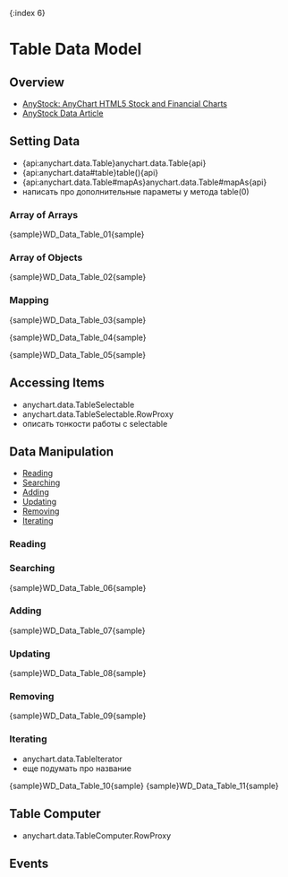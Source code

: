 {:index 6}
# Table Data Model

## Overview

* [AnyStock: AnyChart HTML5 Stock and Financial Charts](../Stock_Charts/Quick_Start)
* [AnyStock Data Article](../Stock_Charts/Data)

## Setting Data

* {api:anychart.data.Table}anychart.data.Table{api}
* {api:anychart.data#table}table(){api}
* {api:anychart.data.Table#mapAs}anychart.data.Table#mapAs{api}
* написать про дополнительные параметы у метода table(0)

### Array of Arrays

{sample}WD\_Data\_Table\_01{sample}

### Array of Objects

{sample}WD\_Data\_Table\_02{sample}

### Mapping

{sample}WD\_Data\_Table\_03{sample}

{sample}WD\_Data\_Table\_04{sample}

{sample}WD\_Data\_Table\_05{sample}

## Accessing Items

* anychart.data.TableSelectable
* anychart.data.TableSelectable.RowProxy
* описать тонкости работы с selectable

## Data Manipulation

* [Reading](#reading)
* [Searching](#searching)
* [Adding](#adding)
* [Updating](#updating)
* [Removing](#removing)
* [Iterating](#iterating)

### Reading

### Searching

{sample}WD\_Data\_Table\_06{sample}

### Adding

{sample}WD\_Data\_Table\_07{sample}

### Updating

{sample}WD\_Data\_Table\_08{sample}

### Removing

{sample}WD\_Data\_Table\_09{sample}

### Iterating

* anychart.data.TableIterator
* еще подумать про название

{sample}WD\_Data\_Table\_10{sample}
{sample}WD\_Data\_Table\_11{sample}

## Table Computer

* anychart.data.TableComputer.RowProxy

## Events